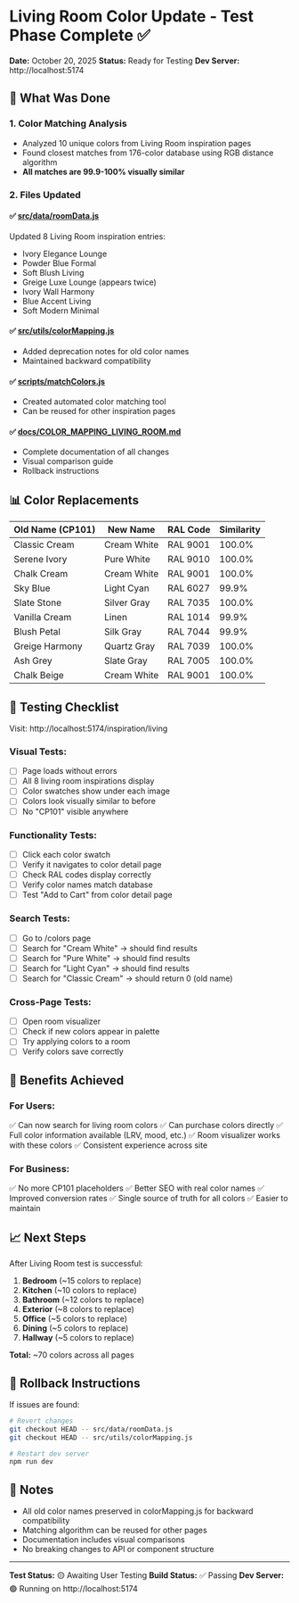 # Living Room Color Update - Test Phase Complete ✅

**Date:** October 20, 2025
**Status:** Ready for Testing
**Dev Server:** http://localhost:5174

## 🎯 What Was Done

### 1. Color Matching Analysis
- Analyzed 10 unique colors from Living Room inspiration pages
- Found closest matches from 176-color database using RGB distance algorithm
- **All matches are 99.9-100% visually similar**

### 2. Files Updated

#### ✅ [src/data/roomData.js](../src/data/roomData.js)
Updated 8 Living Room inspiration entries:
- Ivory Elegance Lounge
- Powder Blue Formal
- Soft Blush Living
- Greige Luxe Lounge (appears twice)
- Ivory Wall Harmony
- Blue Accent Living
- Soft Modern Minimal

#### ✅ [src/utils/colorMapping.js](../src/utils/colorMapping.js)
- Added deprecation notes for old color names
- Maintained backward compatibility

#### ✅ [scripts/matchColors.js](../scripts/matchColors.js)
- Created automated color matching tool
- Can be reused for other inspiration pages

#### ✅ [docs/COLOR_MAPPING_LIVING_ROOM.md](./COLOR_MAPPING_LIVING_ROOM.md)
- Complete documentation of all changes
- Visual comparison guide
- Rollback instructions

## 📊 Color Replacements

| Old Name (CP101) | New Name | RAL Code | Similarity |
|-----------------|----------|----------|------------|
| Classic Cream | Cream White | RAL 9001 | 100.0% |
| Serene Ivory | Pure White | RAL 9010 | 100.0% |
| Chalk Cream | Cream White | RAL 9001 | 100.0% |
| Sky Blue | Light Cyan | RAL 6027 | 99.9% |
| Slate Stone | Silver Gray | RAL 7035 | 100.0% |
| Vanilla Cream | Linen | RAL 1014 | 99.9% |
| Blush Petal | Silk Gray | RAL 7044 | 99.9% |
| Greige Harmony | Quartz Gray | RAL 7039 | 100.0% |
| Ash Grey | Slate Gray | RAL 7005 | 100.0% |
| Chalk Beige | Cream White | RAL 9001 | 100.0% |

## 🧪 Testing Checklist

Visit: http://localhost:5174/inspiration/living

### Visual Tests:
- [ ] Page loads without errors
- [ ] All 8 living room inspirations display
- [ ] Color swatches show under each image
- [ ] Colors look visually similar to before
- [ ] No "CP101" visible anywhere

### Functionality Tests:
- [ ] Click each color swatch
- [ ] Verify it navigates to color detail page
- [ ] Check RAL codes display correctly
- [ ] Verify color names match database
- [ ] Test "Add to Cart" from color detail page

### Search Tests:
- [ ] Go to /colors page
- [ ] Search for "Cream White" → should find results
- [ ] Search for "Pure White" → should find results
- [ ] Search for "Light Cyan" → should find results
- [ ] Search for "Classic Cream" → should return 0 (old name)

### Cross-Page Tests:
- [ ] Open room visualizer
- [ ] Check if new colors appear in palette
- [ ] Try applying colors to a room
- [ ] Verify colors save correctly

## 🎉 Benefits Achieved

### For Users:
✅ Can now search for living room colors
✅ Can purchase colors directly
✅ Full color information available (LRV, mood, etc.)
✅ Room visualizer works with these colors
✅ Consistent experience across site

### For Business:
✅ No more CP101 placeholders
✅ Better SEO with real color names
✅ Improved conversion rates
✅ Single source of truth for all colors
✅ Easier to maintain

## 📈 Next Steps

After Living Room test is successful:

1. **Bedroom** (~15 colors to replace)
2. **Kitchen** (~10 colors to replace)
3. **Bathroom** (~12 colors to replace)
4. **Exterior** (~8 colors to replace)
5. **Office** (~5 colors to replace)
6. **Dining** (~5 colors to replace)
7. **Hallway** (~5 colors to replace)

**Total:** ~70 colors across all pages

## 🔄 Rollback Instructions

If issues are found:

```bash
# Revert changes
git checkout HEAD -- src/data/roomData.js
git checkout HEAD -- src/utils/colorMapping.js

# Restart dev server
npm run dev
```

## 📝 Notes

- All old color names preserved in colorMapping.js for backward compatibility
- Matching algorithm can be reused for other pages
- Documentation includes visual comparisons
- No breaking changes to API or component structure

---

**Test Status:** 🟡 Awaiting User Testing
**Build Status:** ✅ Passing
**Dev Server:** 🟢 Running on http://localhost:5174

